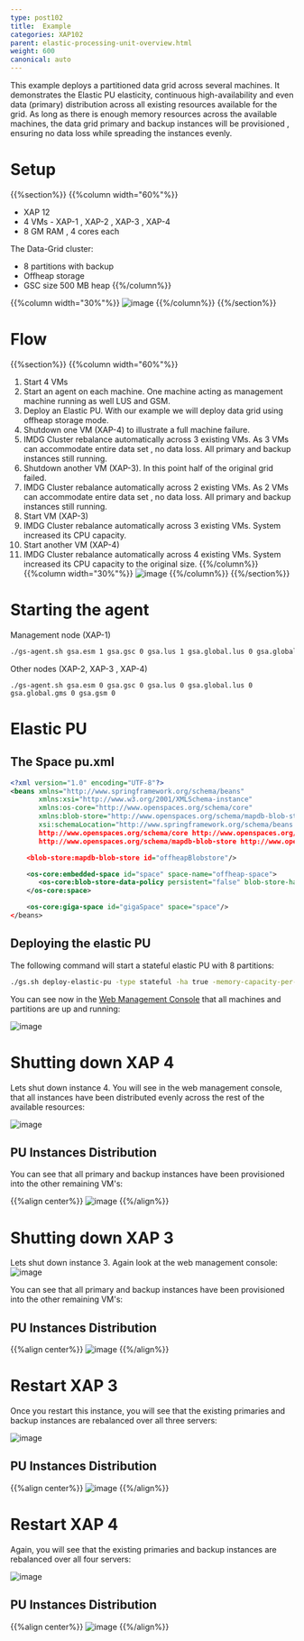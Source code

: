 ```yaml
---
type: post102
title:  Example
categories: XAP102
parent: elastic-processing-unit-overview.html
weight: 600
canonical: auto
---
```


This example deploys a partitioned data grid across several machines. It demonstrates the Elastic PU elasticity, continuous high-availability and even data (primary) distribution across all existing resources available for the grid. 
As long as there is enough memory resources across the available machines, the data grid primary and backup instances will be provisioned , ensuring no data loss while spreading the instances evenly.

# Setup

{{%section%}}
{{%column width="60%"%}}
- XAP 12<br>
- 4 VMs - XAP-1 , XAP-2 , XAP-3 , XAP-4<br>
- 8 GM RAM , 4 cores each

The Data-Grid cluster:<br>
- 8 partitions with backup<br>
- Offheap storage<br>
- GSC size 500 MB heap
{{%/column%}} 

{{%column width="30%"%}}
![image](/attachment_files/epu/example1.png)
{{%/column%}}
{{%/section%}}

# Flow

{{%section%}}
{{%column width="60%"%}}
1. Start 4 VMs
2. Start an agent on each machine. One machine acting as management machine running as well LUS and GSM.
3. Deploy an Elastic PU. With our example we will deploy data grid using offheap storage mode.
4. Shutdown one VM (XAP-4) to illustrate a full machine failure. 
5. IMDG Cluster rebalance automatically across 3 existing VMs. As 3 VMs can accommodate entire data set , no data loss. All primary and backup instances still running.
6. Shutdown another VM (XAP-3).  In this point half of the original grid failed. 
7. IMDG Cluster rebalance automatically across 2 existing VMs. As 2 VMs can accommodate entire data set , no data loss. All primary and backup instances still running.
8. Start VM (XAP-3)
9. IMDG Cluster rebalance automatically across 3 existing VMs. System increased its CPU capacity.
10. Start another VM (XAP-4)
11. IMDG Cluster rebalance automatically across 4 existing VMs. System increased its CPU capacity to the original size.
{{%/column%}}
{{%column width="30%"%}}
![image](/attachment_files/epu/example2.png)
{{%/column%}}
{{%/section%}}


# Starting the agent
Management node (XAP-1)
```bash
./gs-agent.sh gsa.esm 1 gsa.gsc 0 gsa.lus 1 gsa.global.lus 0 gsa.global.gms 0 gsa.gsm 1
```

Other nodes (XAP-2, XAP-3 , XAP-4)
```bash%
./gs-agent.sh gsa.esm 0 gsa.gsc 0 gsa.lus 0 gsa.global.lus 0 gsa.global.gms 0 gsa.gsm 0
```

#  Elastic PU 
## The Space pu.xml

```xml
<?xml version="1.0" encoding="UTF-8"?>
<beans xmlns="http://www.springframework.org/schema/beans"
       xmlns:xsi="http://www.w3.org/2001/XMLSchema-instance"
       xmlns:os-core="http://www.openspaces.org/schema/core"
       xmlns:blob-store="http://www.openspaces.org/schema/mapdb-blob-store"
       xsi:schemaLocation="http://www.springframework.org/schema/beans http://www.springframework.org/schema/beans/spring-beans-{{%version "spring"%}}.xsd
       http://www.openspaces.org/schema/core http://www.openspaces.org/schema/{{%currentversion%}}/core/openspaces-core.xsd
       http://www.openspaces.org/schema/mapdb-blob-store http://www.openspaces.org/schema/{{%currentversion%}}/mapdb-blob-store/openspaces-mapdb-blobstore.xsd">

    <blob-store:mapdb-blob-store id="offheapBlobstore"/>

    <os-core:embedded-space id="space" space-name="offheap-space">
       <os-core:blob-store-data-policy persistent="false" blob-store-handler="offheapBlobstore"/>
    </os-core:space>

    <os-core:giga-space id="gigaSpace" space="space"/>
</beans>
```

## Deploying the elastic PU
The following command will start a stateful elastic PU with 8 partitions:

```bash
./gs.sh deploy-elastic-pu -type stateful -ha true -memory-capacity-per-container 500m -number-of-partitions 8 -puname offheap-space
```

You can see now in the [Web Management Console]({{%currentadmurl%}}/web-management-console.html) that all machines and partitions are up and running: 

![image](/attachment_files/epu/example3.png)

#  Shutting down XAP 4

Lets shut down instance 4. You will see in the web management console, that all instances have been distributed evenly across the rest of the available resources:

![image](/attachment_files/epu/example4.png)


## PU Instances Distribution

You can see that all primary and backup instances have been provisioned into the other remaining VM's:

{{%align center%}}
![image](/attachment_files/epu/example5.png)
{{%/align%}}

# Shutting down XAP 3

Lets shut down instance 3. Again look at the web management console:
![image](/attachment_files/epu/example6.png)

You can see that all primary and backup instances have been provisioned into the other remaining VM's:

##  PU Instances Distribution

{{%align center%}}
![image](/attachment_files/epu/example7.png)
{{%/align%}}


# Restart XAP 3

Once you restart this instance, you will see that the existing primaries and backup instances are rebalanced over all three servers:

![image](/attachment_files/epu/example8.png)

##  PU Instances Distribution

{{%align center%}}
![image](/attachment_files/epu/example9.png)
{{%/align%}}

# Restart XAP 4

Again, you will see that the existing primaries and backup instances are rebalanced over all four servers:

![image](/attachment_files/epu/example10.png)

##  PU Instances Distribution

{{%align center%}}
![image](/attachment_files/epu/example11.png)
{{%/align%}}


